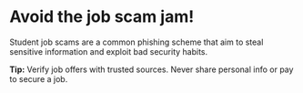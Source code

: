 # Avoid the job scam jam!

Student job scams are a common phishing scheme that aim to steal sensitive information and exploit bad security habits.

**Tip:** Verify job offers with trusted sources. Never share personal info or pay to secure a job.
